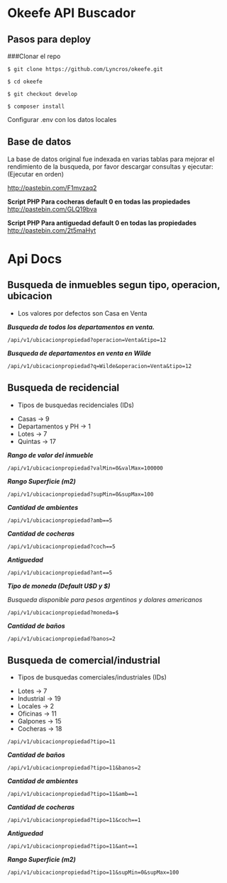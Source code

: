 # Okeefe API Buscador

## Pasos para deploy

###Clonar el repo

`$ git clone https://github.com/Lyncros/okeefe.git`

`$ cd okeefe`

`$ git checkout develop`

`$ composer install`

Configurar .env con los datos locales

## Base de datos

La base de datos original fue indexada en varias tablas para mejorar el rendimiento de la busqueda,
por favor descargar consultas y ejecutar: (Ejecutar en orden)

http://pastebin.com/F1mvzaq2

**Script PHP Para cocheras default 0 en todas las propiedades**
http://pastebin.com/GLQ19bva

**Script PHP Para antiguedad default 0 en todas las propiedades**
http://pastebin.com/2t5maHyt


# Api Docs

## Busqueda de inmuebles segun tipo, operacion, ubicacion

- Los valores por defectos son Casa en Venta

***Busqueda de todos los departamentos en venta.***

`/api/v1/ubicacionpropiedad?operacion=Venta&tipo=12`

***Busqueda de departamentos en venta en Wilde***

`/api/v1/ubicacionpropiedad?q=Wilde&operacion=Venta&tipo=12`

## Busqueda de recidencial

* Tipos de busquedas recidenciales (IDs)

- Casas -> 9
- Departamentos y PH -> 1
- Lotes -> 7
- Quintas -> 17

***Rango de valor del inmueble***

`/api/v1/ubicacionpropiedad?valMin=0&valMax=100000`

***Rango Superficie (m2)***

`/api/v1/ubicacionpropiedad?supMin=0&supMax=100`

***Cantidad de ambientes***

`/api/v1/ubicacionpropiedad?amb==5`

***Cantidad de cocheras***

`/api/v1/ubicacionpropiedad?coch==5`

***Antiguedad***

`/api/v1/ubicacionpropiedad?ant==5`

***Tipo de moneda (Default U$D y $)***

*Busqueda disponible para pesos argentinos y dolares americanos*

`/api/v1/ubicacionpropiedad?moneda=$`

***Cantidad de baños***

`/api/v1/ubicacionpropiedad?banos=2`

## Busqueda de comercial/industrial

* Tipos de busquedas comerciales/industriales (IDs)

- Lotes -> 7
- Industrial -> 19
- Locales -> 2
- Oficinas -> 11
- Galpones -> 15
- Cocheras -> 18

`/api/v1/ubicacionpropiedad?tipo=11`

***Cantidad de baños***

`/api/v1/ubicacionpropiedad?tipo=11&banos=2`

***Cantidad de ambientes***

`/api/v1/ubicacionpropiedad?tipo=11&amb==1`

***Cantidad de cocheras***

`/api/v1/ubicacionpropiedad?tipo=11&coch==1`

***Antiguedad***

`/api/v1/ubicacionpropiedad?tipo=11&ant==1`

***Rango Superficie (m2)***

`/api/v1/ubicacionpropiedad?tipo=11&supMin=0&supMax=100`




